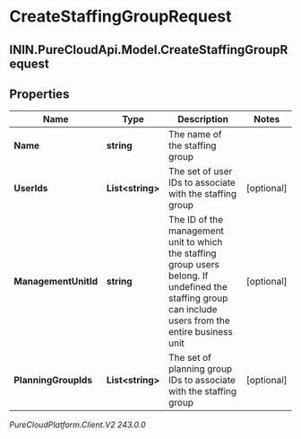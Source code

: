 # CreateStaffingGroupRequest

## ININ.PureCloudApi.Model.CreateStaffingGroupRequest

## Properties

|Name | Type | Description | Notes|
|------------ | ------------- | ------------- | -------------|
| **Name** | **string** | The name of the staffing group | |
| **UserIds** | **List&lt;string&gt;** | The set of user IDs to associate with the staffing group | [optional] |
| **ManagementUnitId** | **string** | The ID of the management unit to which the staffing group users belong. If undefined the staffing group can include users from the entire business unit | [optional] |
| **PlanningGroupIds** | **List&lt;string&gt;** | The set of planning group IDs to associate with the staffing group | [optional] |



_PureCloudPlatform.Client.V2 243.0.0_
